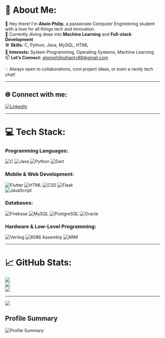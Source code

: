 # 💫 About Me:
👋 Hey there! I'm **Alwin Philip**, a passionate Computer Engineering student with a love for all things tech and innovation.  
🚀 Currently diving deep into **Machine Learning** and **Full-stack Development**  
🛠️ **Skills:** C, Python, Java, MySQL, HTML  
🧠 **Interests:** System Programming, Operating Systems, Machine Learning  
📫 **Let’s Connect:** alwinphilipshanty98@gmail.com  

💡 Always open to collaborations, cool project ideas, or even a nerdy tech chat!

---

## 🌐 Connect with me:
[![LinkedIn](https://img.shields.io/badge/LinkedIn-%230077B5.svg?style=for-the-badge&logo=linkedin&logoColor=white)](https://linkedin.com/in/alwin-philip-4a618b258)

---

# 💻 Tech Stack:
### Programming Languages:
![C](https://img.shields.io/badge/C-00599C?style=for-the-badge&logo=c&logoColor=white)
![Java](https://img.shields.io/badge/Java-ED8B00?style=for-the-badge&logo=java&logoColor=white)
![Python](https://img.shields.io/badge/Python-3776AB?style=for-the-badge&logo=python&logoColor=white)
![Dart](https://img.shields.io/badge/Dart-0175C2?style=for-the-badge&logo=dart&logoColor=white)

### Mobile & Web Development:
![Flutter](https://img.shields.io/badge/Flutter-02569B?style=for-the-badge&logo=flutter&logoColor=white)
![HTML](https://img.shields.io/badge/HTML5-E34F26?style=for-the-badge&logo=html5&logoColor=white)
![CSS](https://img.shields.io/badge/CSS3-1572B6?style=for-the-badge&logo=css3&logoColor=white)
![Flask](https://img.shields.io/badge/Flask-%23000.svg?style=for-the-badge&logo=flask&logoColor=white)  
![JavaScript](https://img.shields.io/badge/JavaScript-F7DF1E.svg?style=for-the-badge&logo=javascript&logoColor=black)

### Databases:
![Firebase](https://img.shields.io/badge/Firebase-FFCA28?style=for-the-badge&logo=firebase&logoColor=white)
![MySQL](https://img.shields.io/badge/MySQL-4479A1?style=for-the-badge&logo=mysql&logoColor=white)
![PostgreSQL](https://img.shields.io/badge/PostgreSQL-4169E1.svg?style=for-the-badge&logo=postgresql&logoColor=white)
![Oracle](https://img.shields.io/badge/Oracle-F80000?style=for-the-badge&logo=oracle&logoColor=white)  

### Hardware & Low-Level Programming:
![Verilog](https://img.shields.io/badge/Verilog-8B0000?style=for-the-badge&logo=verilog&logoColor=white)
![8086 Assembly](https://img.shields.io/badge/8086%20Assembly-0078D4?style=for-the-badge&logo=assemblyscript&logoColor=white)
![ARM](https://img.shields.io/badge/ARM%20Programming-0091BD?style=for-the-badge&logo=arm&logoColor=white)

---

# 📈 GitHub Stats:
![](https://github-readme-stats.vercel.app/api?username=Alwin-06&theme=radical&hide_border=false&include_all_commits=true&count_private=true)<br/>
![](https://github-readme-streak-stats.herokuapp.com/?user=Alwin-06&theme=radical&hide_border=false)<br/>
![](https://github-readme-stats.vercel.app/api/top-langs/?username=Alwin-06&theme=radical&hide_border=false&layout=compact)

---

[![](https://visitcount.itsvg.in/api?id=Alwin-06&icon=5&color=6)](https://visitcount.itsvg.in)

## Profile Summary

![Profile Summary](https://github-profile-summary-cards.vercel.app/api/cards/profile-details?username=Alwin-06&theme=github_dark)
